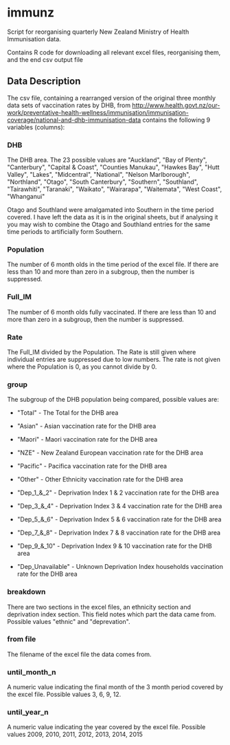# immunz
Script for reorganising quarterly New Zealand Ministry of Health Immunisation data.

Contains R code for downloading all relevant excel files, reorganising them, and the end csv output file


## Data Description

The csv file, containing a rearranged version of the original three monthly data sets of vaccination rates by DHB, from http://www.health.govt.nz/our-work/preventative-health-wellness/immunisation/immunisation-coverage/national-and-dhb-immunisation-data contains the following 9 variables (columns):

### DHB

The DHB area. The 23 possible values are "Auckland", "Bay of Plenty", "Canterbury", "Capital & Coast", "Counties Manukau", "Hawkes Bay", "Hutt Valley", "Lakes", "Midcentral", "National", "Nelson Marlborough", "Northland", "Otago", "South Canterbury", "Southern", "Southland", "Tairawhiti", "Taranaki", "Waikato", "Wairarapa", "Waitemata", "West Coast", "Whanganui"

Otago and Southland were amalgamated into Southern in the time period covered. I have left the data as it is in the original sheets, but if analysing it you may wish to combine the Otago and Southland entries for the same time periods to artificially form Southern.

### Population

The number of 6 month olds in the time period of the excel file. If there are less than 10 and more than zero in a subgroup, then the number is suppressed.

### Full_IM

The number of 6 month olds fully vaccinated. If there are less than 10 and more than zero in a subgroup, then the number is suppressed.

### Rate

The Full_IM divided by the Population. The Rate is still given where individual entries are suppressed due to low numbers. The rate is not given where the Population is 0, as you cannot divide by 0.

### group

The subgroup of the DHB population being compared, possible values are:

* "Total" - The Total for the DHB area

* "Asian" - Asian vaccination rate for the DHB area
* "Maori" - Maori vaccination rate for the DHB area
* "NZE" - New Zealand European vaccination rate for the DHB area
* "Pacific" - Pacifica vaccination rate for the DHB area
* "Other" - Other Ethnicity vaccination rate for the DHB area

* "Dep_1_&_2" - Deprivation Index 1 & 2 vaccination rate for the DHB area
* "Dep_3_&_4" - Deprivation Index 3 & 4 vaccination rate for the DHB area
* "Dep_5_&_6" - Deprivation Index 5 & 6 vaccination rate for the DHB area
* "Dep_7_&_8" - Deprivation Index 7 & 8 vaccination rate for the DHB area
* "Dep_9_&_10" - Deprivation Index 9 & 10 vaccination rate for the DHB area
* "Dep_Unavailable" - Unknown Deprivation Index households vaccination rate for the DHB area

### breakdown

There are two sections in the excel files, an ethnicity section and deprivation index section. This field notes which part the data came from. Possible values "ethnic" and "deprevation".

### from file

The filename of the excel file the data comes from.

### until_month_n

A numeric value indicating the final month of the 3 month period covered by the excel file. Possible values 3, 6, 9, 12.

### until_year_n

A numeric value indicating the year covered by the excel file. Possible values 2009, 2010, 2011, 2012, 2013, 2014, 2015


